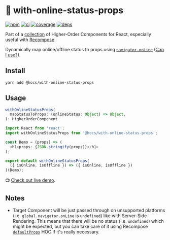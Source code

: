 # :electric_plug: with-online-status-props

[![npm](https://img.shields.io/npm/v/@hocs/with-online-status-props.svg?style=flat-square)](https://www.npmjs.com/package/@hocs/with-online-status-props) [![ci](https://img.shields.io/travis/deepsweet/hocs/master.svg?style=flat-square)](https://travis-ci.org/deepsweet/hocs) [![coverage](https://img.shields.io/codecov/c/github/deepsweet/hocs/master.svg?style=flat-square)](https://codecov.io/github/deepsweet/hocs) [![deps](https://david-dm.org/deepsweet/hocs.svg?path=packages/with-online-status-props&style=flat-square)](https://david-dm.org/deepsweet/hocs?path=packages/with-online-status-props)

Part of a [collection](https://github.com/deepsweet/hocs) of Higher-Order Components for React, especially useful with [Recompose](https://github.com/acdlite/recompose).

Dynamically map online/offline status to props using [`navigator.onLine`](https://developer.mozilla.org/en-US/docs/Web/API/NavigatorOnLine/onLine) ([Can I use?](https://caniuse.com/#feat=online-status)).

## Install

```
yarn add @hocs/with-online-status-props
```

## Usage

```js
withOnlineStatusProps(
  mapStatusToProps: (onlineStatus: Object) => Object,
): HigherOrderComponent
```

```js
import React from 'react';
import withOnlineStatusProps from '@hocs/with-online-status-props';

const Demo = (props) => (
  <h1>props: {JSON.stringify(props)}</h1>
);

export default withOnlineStatusProps(
  ({ isOnline, isOffline }) => ({ isOnline, isOffline })
)(Demo);
```

:tv: [Check out live demo](https://codesandbox.io/s/2jx0x9r3rp).

## Notes

* Target Component will be just passed through on unsupported platforms (i.e. `global.navigator.onLine` is `undefined`) like with Server-Side Rendering. This means that there will be no status (i.e. `undefined`) which might be expected, but you can take care of it using Recompose [`defaultProps`](https://github.com/acdlite/recompose/blob/master/docs/API.md#defaultprops) HOC if it's really necessary.
